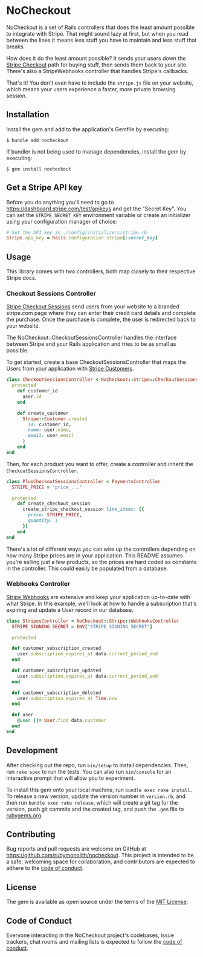 # NoCheckout

NoCheckout is a set of Rails controllers that does the least amount possible to integrate with Stripe. That might sound lazy at first, but when you read between the lines it means less stuff you have to maintain and less stuff that breaks.

How does it do the least amount possible? It sends your users down the [Stripe Checkout](https://stripe.com/docs/api/checkout/sessions) path for buying stuff, then sends them back to your site. There's also a StripeWebhooks controller that handles Stripe's callbacks.

That's it! You don't even have to include the `stripe.js` file on your website, which means your users experience a faster, more private browsing session.

## Installation

Install the gem and add to the application's Gemfile by executing:

    $ bundle add nocheckout

If bundler is not being used to manage dependencies, install the gem by executing:

    $ gem install nocheckout

## Get a Stripe API key

Before you do anything you'll need to go to https://dashboard.stripe.com/test/apikeys and get the "Secret Key". You can set the `STRIPE_SECRET_KEY` environment variable or create an initializer using your configuration manager of choice:

```ruby
# Set the API key in ./config/initializers/stripe.rb
Stripe.api_key = Rails.configuration.stripe[:secret_key]
```

## Usage

This library comes with two controllers, both map closely to their respective Stripe docs.

### Checkout Sessions Controller

[Stripe Checkout Sessions](https://stripe.com/docs/api/checkout/sessions) send users from your website to a branded stripe.com page where they can enter their credit card details and complete the purchase. Once the purchase is complete, the user is redirected back to your website.

The NoCheckout::CheckoutSessionsController handles the interface between Stripe and your Rails application and tries to be as small as possible.

To get started, create a base CheckoutSessionsController that maps the Users from your application with [Stripe Customers](https://stripe.com/docs/api/customers).

```ruby
class CheckoutSessionsController < NoCheckout::Stripe::CheckoutSessionsController
  protected
    def customer_id
      user.id
    end

    def create_customer
      Stripe::Customer.create(
        id: customer_id,
        name: user.name,
        email: user.email
      )
    end
end
```

Then, for each product you want to offer, create a controller and inherit the `CheckoutSessionsController`.

```ruby
class PlusCheckoutSessionsController < PaymentsController
  STRIPE_PRICE = "price_..."

  protected
    def create_checkout_session
      create_stripe_checkout_session line_items: [{
        price: STRIPE_PRICE,
        quantity: 1
      }]
    end
end
```

There's a lot of different ways you can wire up the controllers depending on how many Stripe prices are in your application. This README assumes you're selling just a few products, so the prices are hard coded as constants in the controller. This could easily be populated from a database.

### Webhooks Controller

[Stripe Webhooks](https://stripe.com/docs/webhooks) are extensive and keep your application up-to-date with what Stripe. In this example, we'll look at how to handle a subscription that's expiring and update a User record in our database.

```ruby
class StripesController < NoCheckout::Stripe::WebhooksController
  STRIPE_SIGNING_SECRET = ENV["STRIPE_SIGNING_SECRET"]

  protected

  def customer_subscription_created
    user.subscription_expires_at data.current_period_end
  end

  def customer_subscription_updated
    user.subscription_expires_at data.current_period_end
  end

  def customer_subscription_deleted
    user.subscription_expires_at Time.now
  end

  def user
    @user ||= User.find data.customer
  end
end
```

## Development

After checking out the repo, run `bin/setup` to install dependencies. Then, run `rake spec` to run the tests. You can also run `bin/console` for an interactive prompt that will allow you to experiment.

To install this gem onto your local machine, run `bundle exec rake install`. To release a new version, update the version number in `version.rb`, and then run `bundle exec rake release`, which will create a git tag for the version, push git commits and the created tag, and push the `.gem` file to [rubygems.org](https://rubygems.org).

## Contributing

Bug reports and pull requests are welcome on GitHub at https://github.com/rubymonolith/nocheckout. This project is intended to be a safe, welcoming space for collaboration, and contributors are expected to adhere to the [code of conduct](https://github.com/rubymonolith/nocheckout/blob/main/CODE_OF_CONDUCT.md).

## License

The gem is available as open source under the terms of the [MIT License](https://opensource.org/licenses/MIT).

## Code of Conduct

Everyone interacting in the NoCheckout project's codebases, issue trackers, chat rooms and mailing lists is expected to follow the [code of conduct](https://github.com/rubymonolith/nocheckout/blob/main/CODE_OF_CONDUCT.md).
